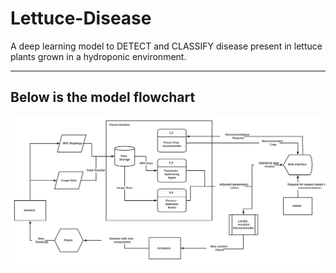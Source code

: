# Lettuce-Disease
A deep learning model to DETECT and CLASSIFY disease present in lettuce plants grown in a hydroponic environment.

_____________________________________________________

## Below is the model flowchart
![loading..](/Hydroponic-DFD.png)
